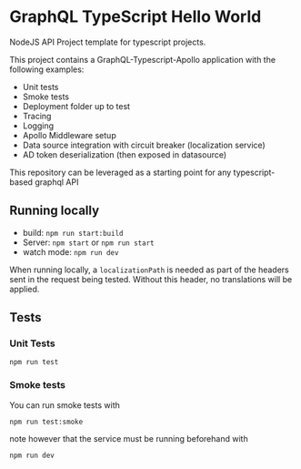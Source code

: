 # GraphQL TypeScript Hello World

NodeJS API Project template for typescript projects.

This project contains a GraphQL-Typescript-Apollo application with the following examples:
- Unit tests
- Smoke tests
- Deployment folder up to test
- Tracing
- Logging
- Apollo Middleware setup
- Data source integration with circuit breaker (localization service)
- AD token deserialization (then exposed in datasource)

This repository can be leveraged as a starting point for any typescript-based graphql API

## Running locally

- build: `npm run start:build`
- Server: `npm start` or `npm run start`
- watch mode: `npm run dev`

When running locally, a `localizationPath` is needed as part of the headers sent in the request being tested.
Without this header, no translations will be applied.

## Tests

### Unit Tests

    npm run test

### Smoke tests

You can run smoke tests with

    npm run test:smoke
    
note however that the service must be running beforehand with
    
    npm run dev

